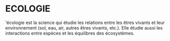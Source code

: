 # ECOLOGIE
'écologie est la science qui étudie les relations entre les êtres vivants et leur environnement (sol, eau, air, autres êtres vivants, etc.). Elle étudie aussi les interactions entre espèces et les équilibres des écosystèmes. 
